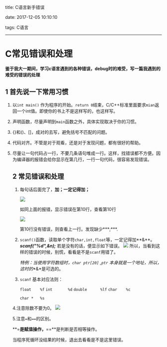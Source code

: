title: C语言新手错误

date: 2017-12-05 10:10:10

tags: C语言

---------------------------------------

# C常见错误和处理

**鉴于我大一期间，学习c语言遇到的各种错误，debug时的难受，写一篇我遇到的难受的错误的处理**		

## 1 首先说一下常用习惯		

1. 以```int main()``` 作为程序的开始。```return 0```结束，C/C++标准里面要求```mian```返回一个int值。即使你的书上不是这样写的，也这样写。	

2. 声明函数，尽量声明到```main```函数之外，具体实现取决于你的习惯。

3. {}和()、[]，成对的去写，避免括号不匹配的问题。

4. 代码对齐。不管是对于观看，还是对于发现问题，都有很好的帮助。

5. 尽量让一句代码占一行，不要几条语句堆成一行。这样，找错误都不方便。因为编译器的报错会给你显示在第几行，一行一句代码，很容易发现错误。

   ## 2 常见错误和处理

   1. 每句话后面完了，**加；**一定记得**加；**

      ![](http://chuantu.biz/t6/153/1511253148x-1404755676.png)

      如同上面的报错，显示错误在第10行，查看第10行	

      ![](http://www.bbvdd.com/d/201711211630100ra.png)

      第10行没有错误，则查看上一行。发现缺少***;***.     

   2. `scanf()`函数，读取单个字符`char,int,float`等，一定记得加**&**。
      ***scanf("%d",&n);*** 若是没有的话，便显示如下错误。
      ![](http://p0.so.qhimgs1.com/bdr/_240_/t017cab785c1115fcc4.png)
      所以，当看到这样的错误的时候，别慌，看看是不是`scanf`用错了。 

      *特例：当使用字符数组时，`char ptr[20]` ,`ptr` 本身就是一个地址，所以，这时的**&*是可选的。

   3. `scanf` 基本对应法则：      

      `float    %f` `int       %d` `double      %lf`   `char    %c` 

      `char *   %s`      

     4.注意除数不要为0。
   ![](http://www.bbvdd.com/d/20171121165254pp9.png)

      5.注意`=`和`==`的区别。

      **=**是赋值操作，**==**是判断是否相等操作。

      当程序死循环没结果的时候，退出去看看是不是这里错误。   




​      

   ​